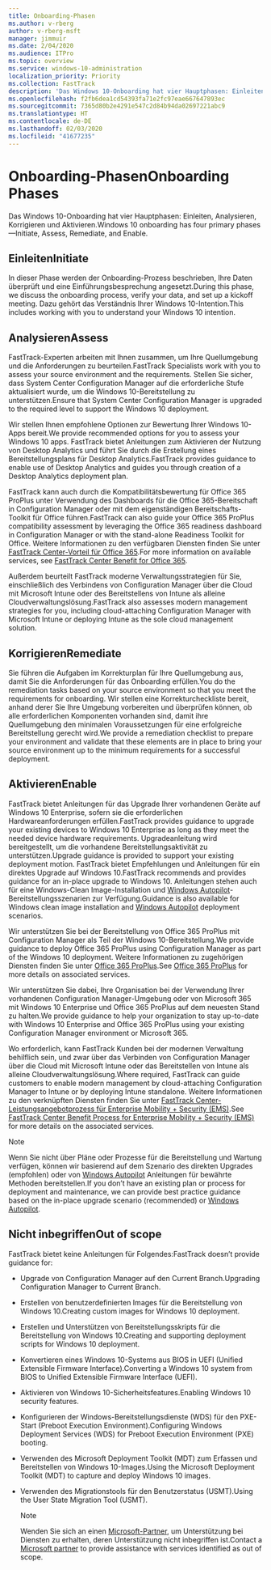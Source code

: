 ```yaml
---
title: Onboarding-Phasen
ms.author: v-rberg
author: v-rberg-msft
manager: jimmuir
ms.date: 2/04/2020
ms.audience: ITPro
ms.topic: overview
ms.service: windows-10-administration
localization_priority: Priority
ms.collection: FastTrack
description: 'Das Windows 10-Onboarding hat vier Hauptphasen: Einleiten, Analysieren, Korrigieren und Aktivieren.'
ms.openlocfilehash: f2fb6dea1cd54393fa71e2fc97eae667647893ec
ms.sourcegitcommit: 7365d80b2e4291e547c2d84b94da02697221abc9
ms.translationtype: HT
ms.contentlocale: de-DE
ms.lasthandoff: 02/03/2020
ms.locfileid: "41677235"
---
```

# <a name="onboarding-phases"></a><span data-ttu-id="3deda-103">Onboarding-Phasen</span><span class="sxs-lookup"><span data-stu-id="3deda-103">Onboarding Phases</span></span>

<span data-ttu-id="3deda-104">Das Windows 10-Onboarding hat vier Hauptphasen: Einleiten, Analysieren, Korrigieren und Aktivieren.</span><span class="sxs-lookup"><span data-stu-id="3deda-104">Windows 10 onboarding has four primary phases—Initiate, Assess, Remediate, and Enable.</span></span>

## <a name="initiate"></a><span data-ttu-id="3deda-105">Einleiten</span><span class="sxs-lookup"><span data-stu-id="3deda-105">Initiate</span></span>

<span data-ttu-id="3deda-106">In dieser Phase werden der Onboarding-Prozess beschrieben, Ihre Daten überprüft und eine Einführungsbesprechung angesetzt.</span><span class="sxs-lookup"><span data-stu-id="3deda-106">During this phase, we discuss the onboarding process, verify your data, and set up a kickoff meeting.</span></span> <span data-ttu-id="3deda-107">Dazu gehört das Verständnis Ihrer Windows 10-Intention.</span><span class="sxs-lookup"><span data-stu-id="3deda-107">This includes working with you to understand your Windows 10 intention.</span></span>

## <a name="assess"></a><span data-ttu-id="3deda-108">Analysieren</span><span class="sxs-lookup"><span data-stu-id="3deda-108">Assess</span></span>

<span data-ttu-id="3deda-109">FastTrack-Experten arbeiten mit Ihnen zusammen, um Ihre Quellumgebung und die Anforderungen zu beurteilen.</span><span class="sxs-lookup"><span data-stu-id="3deda-109">FastTrack Specialists work with you to assess your source environment and the requirements.</span></span> <span data-ttu-id="3deda-110">Stellen Sie sicher, dass System Center Configuration Manager auf die erforderliche Stufe aktualisiert wurde, um die Windows 10-Bereitstellung zu unterstützen.</span><span class="sxs-lookup"><span data-stu-id="3deda-110">Ensure that System Center Configuration Manager is upgraded to the required level to support the Windows 10 deployment.</span></span> 

<span data-ttu-id="3deda-111">Wir stellen Ihnen empfohlene Optionen zur Bewertung Ihrer Windows 10-Apps bereit.</span><span class="sxs-lookup"><span data-stu-id="3deda-111">We provide recommended options for you to assess your Windows 10 apps.</span></span> <span data-ttu-id="3deda-112">FastTrack bietet Anleitungen zum Aktivieren der Nutzung von Desktop Analytics und führt Sie durch die Erstellung eines Bereitstellungsplans für Desktop Analytics.</span><span class="sxs-lookup"><span data-stu-id="3deda-112">FastTrack provides guidance to enable use of Desktop Analytics and guides you through creation of a Desktop Analytics deployment plan.</span></span>

<span data-ttu-id="3deda-113">FastTrack kann auch durch die Kompatibilitätsbewertung für Office 365 ProPlus unter Verwendung des Dashboards für die Office 365-Bereitschaft in Configuration Manager oder mit dem eigenständigen Bereitschafts-Toolkit für Office führen.</span><span class="sxs-lookup"><span data-stu-id="3deda-113">FastTrack can also guide your Office 365 ProPlus compatibility assessment by leveraging the Office 365 readiness dashboard in Configuration Manager or with the stand-alone Readiness Toolkit for Office.</span></span> <span data-ttu-id="3deda-114">Weitere Informationen zu den verfügbaren Diensten finden Sie unter [FastTrack Center-Vorteil für Office 365](O365-fasttrack-benefit-for-office-365.md).</span><span class="sxs-lookup"><span data-stu-id="3deda-114">For more information on available services, see [FastTrack Center Benefit for Office 365](O365-fasttrack-benefit-for-office-365.md).</span></span> 

<span data-ttu-id="3deda-115">Außerdem beurteilt FastTrack moderne Verwaltungsstrategien für Sie, einschließlich des Verbindens von Configuration Manager über die Cloud mit Microsoft Intune oder des Bereitstellens von Intune als alleine Cloudverwaltungslösung.</span><span class="sxs-lookup"><span data-stu-id="3deda-115">FastTrack also assesses modern management strategies for you, including cloud-attaching Configuration Manager with Microsoft Intune or deploying Intune as the sole cloud management solution.</span></span>

## <a name="remediate"></a><span data-ttu-id="3deda-116">Korrigieren</span><span class="sxs-lookup"><span data-stu-id="3deda-116">Remediate</span></span>

<span data-ttu-id="3deda-117">Sie führen die Aufgaben im Korrekturplan für Ihre Quellumgebung aus, damit Sie die Anforderungen für das Onboarding erfüllen.</span><span class="sxs-lookup"><span data-stu-id="3deda-117">You do the remediation tasks based on your source environment so that you meet the requirements for onboarding.</span></span> <span data-ttu-id="3deda-118">Wir stellen eine Korrekturcheckliste bereit, anhand derer Sie Ihre Umgebung vorbereiten und überprüfen können, ob alle erforderlichen Komponenten vorhanden sind, damit ihre Quellumgebung den minimalen Voraussetzungen für eine erfolgreiche Bereitstellung gerecht wird.</span><span class="sxs-lookup"><span data-stu-id="3deda-118">We provide a remediation checklist to prepare your environment and validate that these elements are in place to bring your source environment up to the minimum requirements for a successful deployment.</span></span> 

## <a name="enable"></a><span data-ttu-id="3deda-119">Aktivieren</span><span class="sxs-lookup"><span data-stu-id="3deda-119">Enable</span></span>

<span data-ttu-id="3deda-120">FastTrack bietet Anleitungen für das Upgrade Ihrer vorhandenen Geräte auf Windows 10 Enterprise, sofern sie die erforderlichen Hardwareanforderungen erfüllen.</span><span class="sxs-lookup"><span data-stu-id="3deda-120">FastTrack provides guidance to upgrade your existing devices to Windows 10 Enterprise as long as they meet the needed device hardware requirements.</span></span> <span data-ttu-id="3deda-121">Upgradeanleitung wird bereitgestellt, um die vorhandene Bereitstellungsaktivität zu unterstützen.</span><span class="sxs-lookup"><span data-stu-id="3deda-121">Upgrade guidance is provided to support your existing deployment motion.</span></span> <span data-ttu-id="3deda-122">FastTrack bietet Empfehlungen und Anleitungen für ein direktes Upgrade auf Windows 10.</span><span class="sxs-lookup"><span data-stu-id="3deda-122">FastTrack recommends and provides guidance for an in-place upgrade to Windows 10.</span></span> <span data-ttu-id="3deda-123">Anleitungen stehen auch für eine Windows-Clean Image-Installation und [Windows Autopilot](EMS-onboarding-phases.md#windows-autopilot)-Bereitstellungsszenarien zur Verfügung.</span><span class="sxs-lookup"><span data-stu-id="3deda-123">Guidance is also available for Windows clean image installation and [Windows Autopilot](EMS-onboarding-phases.md#windows-autopilot) deployment scenarios.</span></span> 

<span data-ttu-id="3deda-124">Wir unterstützen Sie bei der Bereitstellung von Office 365 ProPlus mit Configuration Manager als Teil der Windows 10-Bereitstellung.</span><span class="sxs-lookup"><span data-stu-id="3deda-124">We provide guidance to deploy Office 365 ProPlus using Configuration Manager as part of the Windows 10 deployment.</span></span> <span data-ttu-id="3deda-125">Weitere Informationen zu zugehörigen Diensten finden Sie unter [Office 365 ProPlus](O365-onboarding-and-migration.md#office-365-proplus).</span><span class="sxs-lookup"><span data-stu-id="3deda-125">See [Office 365 ProPlus](O365-onboarding-and-migration.md#office-365-proplus) for more details on associated services.</span></span>

<span data-ttu-id="3deda-126">Wir unterstützen Sie dabei, Ihre Organisation bei der Verwendung Ihrer vorhandenen Configuration Manager-Umgebung oder von Microsoft 365 mit Windows 10 Enterprise und Office 365 ProPlus auf dem neuesten Stand zu halten.</span><span class="sxs-lookup"><span data-stu-id="3deda-126">We provide guidance to help your organization to stay up-to-date with Windows 10 Enterprise and Office 365 ProPlus using your existing Configuration Manager environment or Microsoft 365.</span></span>

<span data-ttu-id="3deda-127">Wo erforderlich, kann FastTrack Kunden bei der modernen Verwaltung behilflich sein, und zwar über das Verbinden von Configuration Manager über die Cloud mit Microsoft Intune oder das Bereitstellen von Intune als alleine Cloudverwaltungslösung.</span><span class="sxs-lookup"><span data-stu-id="3deda-127">Where required, FastTrack can guide customers to enable modern management by cloud-attaching Configuration Manager to Intune or by deploying Intune standalone.</span></span> <span data-ttu-id="3deda-128">Weitere Informationen zu den verknüpften Diensten finden Sie unter [FastTrack Center-Leistungsangebotprozess für Enterprise Mobility + Security (EMS)](EMS-fasttrack-process.md).</span><span class="sxs-lookup"><span data-stu-id="3deda-128">See [FastTrack Center Benefit Process for Enterprise Mobility + Security (EMS)](EMS-fasttrack-process.md) for more details on the associated services.</span></span>

> [!NOTE]
> <span data-ttu-id="3deda-129">Wenn Sie nicht über Pläne oder Prozesse für die Bereitstellung und Wartung verfügen, können wir basierend auf dem Szenario des direkten Upgrades (empfohlen) oder von [Windows Autopilot](EMS-onboarding-phases.md#windows-autopilot) Anleitungen für bewährte Methoden bereitstellen.</span><span class="sxs-lookup"><span data-stu-id="3deda-129">If you don’t have an existing plan or process for deployment and maintenance, we can provide best practice guidance based on the in-place upgrade scenario (recommended) or [Windows Autopilot](EMS-onboarding-phases.md#windows-autopilot).</span></span>

## <a name="out-of-scope"></a><span data-ttu-id="3deda-130">Nicht inbegriffen</span><span class="sxs-lookup"><span data-stu-id="3deda-130">Out of scope</span></span>

<span data-ttu-id="3deda-131">FastTrack bietet keine Anleitungen für Folgendes:</span><span class="sxs-lookup"><span data-stu-id="3deda-131">FastTrack doesn’t provide guidance for:</span></span>

- <span data-ttu-id="3deda-132">Upgrade von Configuration Manager auf den Current Branch.</span><span class="sxs-lookup"><span data-stu-id="3deda-132">Upgrading Configuration Manager to Current Branch.</span></span>
- <span data-ttu-id="3deda-133">Erstellen von benutzerdefinierten Images für die Bereitstellung von Windows 10.</span><span class="sxs-lookup"><span data-stu-id="3deda-133">Creating custom images for Windows 10 deployment.</span></span>
- <span data-ttu-id="3deda-134">Erstellen und Unterstützen von Bereitstellungsskripts für die Bereitstellung von Windows 10.</span><span class="sxs-lookup"><span data-stu-id="3deda-134">Creating and supporting deployment scripts for Windows 10 deployment.</span></span>
- <span data-ttu-id="3deda-135">Konvertieren eines Windows 10-Systems aus BIOS in UEFI (Unified Extensible Firmware Interface).</span><span class="sxs-lookup"><span data-stu-id="3deda-135">Converting a Windows 10 system from BIOS to Unified Extensible Firmware Interface (UEFI).</span></span>
- <span data-ttu-id="3deda-136">Aktivieren von Windows 10-Sicherheitsfeatures.</span><span class="sxs-lookup"><span data-stu-id="3deda-136">Enabling Windows 10 security features.</span></span> 
- <span data-ttu-id="3deda-137">Konfigurieren der Windows-Bereitstellungsdienste (WDS) für den PXE-Start (Preboot Execution Environment).</span><span class="sxs-lookup"><span data-stu-id="3deda-137">Configuring Windows Deployment Services (WDS) for Preboot Execution Environment (PXE) booting.</span></span>
- <span data-ttu-id="3deda-138">Verwenden des Microsoft Deployment Toolkit (MDT) zum Erfassen und Bereitstellen von Windows 10-Images.</span><span class="sxs-lookup"><span data-stu-id="3deda-138">Using the Microsoft Deployment Toolkit (MDT) to capture and deploy Windows 10 images.</span></span>
- <span data-ttu-id="3deda-139">Verwenden des Migrationstools für den Benutzerstatus (USMT).</span><span class="sxs-lookup"><span data-stu-id="3deda-139">Using the User State Migration Tool (USMT).</span></span>

  > [!NOTE]
  > <span data-ttu-id="3deda-140">Wenden Sie sich an einen [Microsoft-Partner](https://go.microsoft.com/fwlink/?linkid=2080150), um Unterstützung bei Diensten zu erhalten, deren Unterstützung nicht inbegriffen ist.</span><span class="sxs-lookup"><span data-stu-id="3deda-140">Contact a [Microsoft partner](https://go.microsoft.com/fwlink/?linkid=2080150) to provide assistance with services identified as out of scope.</span></span>

 